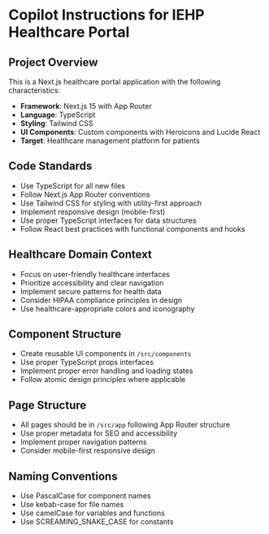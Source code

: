 # Copilot Instructions for IEHP Healthcare Portal

<!-- Use this file to provide workspace-specific custom instructions to Copilot. For more details, visit https://code.visualstudio.com/docs/copilot/copilot-customization#_use-a-githubcopilotinstructionsmd-file -->

## Project Overview

This is a Next.js healthcare portal application with the following characteristics:

- **Framework**: Next.js 15 with App Router
- **Language**: TypeScript
- **Styling**: Tailwind CSS
- **UI Components**: Custom components with Heroicons and Lucide React
- **Target**: Healthcare management platform for patients

## Code Standards

- Use TypeScript for all new files
- Follow Next.js App Router conventions
- Use Tailwind CSS for styling with utility-first approach
- Implement responsive design (mobile-first)
- Use proper TypeScript interfaces for data structures
- Follow React best practices with functional components and hooks

## Healthcare Domain Context

- Focus on user-friendly healthcare interfaces
- Prioritize accessibility and clear navigation
- Implement secure patterns for health data
- Consider HIPAA compliance principles in design
- Use healthcare-appropriate colors and iconography

## Component Structure

- Create reusable UI components in `/src/components`
- Use proper TypeScript props interfaces
- Implement proper error handling and loading states
- Follow atomic design principles where applicable

## Page Structure

- All pages should be in `/src/app` following App Router structure
- Use proper metadata for SEO and accessibility
- Implement proper navigation patterns
- Consider mobile-first responsive design

## Naming Conventions

- Use PascalCase for component names
- Use kebab-case for file names
- Use camelCase for variables and functions
- Use SCREAMING_SNAKE_CASE for constants
